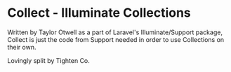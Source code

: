 # Collect - Illuminate Collections

Written by Taylor Otwell as a part of Laravel's Illuminate/Support package, Collect is just the code from Support needed in order to use Collections on their own.

Lovingly split by Tighten Co.
